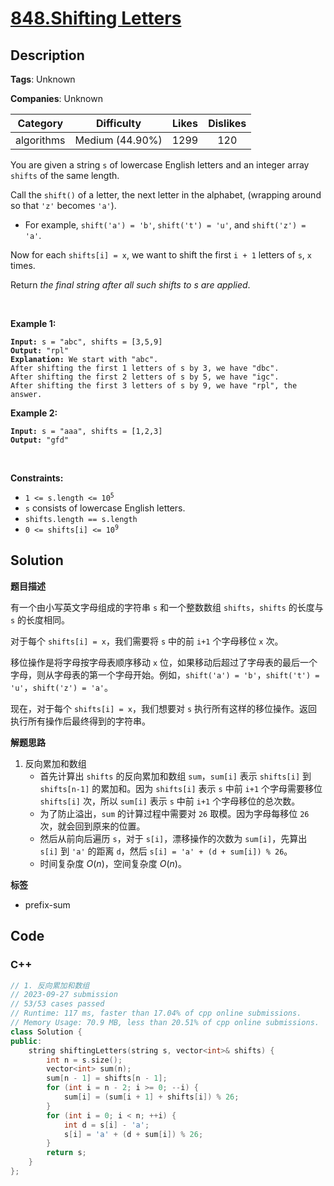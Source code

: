 # [848.Shifting Letters](https://leetcode.com/problems/shifting-letters/description/)

## Description

**Tags**: Unknown

**Companies**: Unknown

|  Category  |   Difficulty    | Likes | Dislikes |
| :--------: | :-------------: | :---: | :------: |
| algorithms | Medium (44.90%) | 1299  |   120    |

<p>You are given a string <code>s</code> of lowercase English letters and an integer array <code>shifts</code> of the same length.</p>
<p>Call the <code>shift()</code> of a letter, the next letter in the alphabet, (wrapping around so that <code>&#39;z&#39;</code> becomes <code>&#39;a&#39;</code>).</p>
<ul>
  <li>For example, <code>shift(&#39;a&#39;) = &#39;b&#39;</code>, <code>shift(&#39;t&#39;) = &#39;u&#39;</code>, and <code>shift(&#39;z&#39;) = &#39;a&#39;</code>.</li>
</ul>
<p>Now for each <code>shifts[i] = x</code>, we want to shift the first <code>i + 1</code> letters of <code>s</code>, <code>x</code> times.</p>
<p>Return <em>the final string after all such shifts to s are applied</em>.</p>
<p>&nbsp;</p>
<p><strong class="example">Example 1:</strong></p>
<pre><code><strong>Input:</strong> s = &quot;abc&quot;, shifts = [3,5,9]
<strong>Output:</strong> &quot;rpl&quot;
<strong>Explanation:</strong> We start with &quot;abc&quot;.
After shifting the first 1 letters of s by 3, we have &quot;dbc&quot;.
After shifting the first 2 letters of s by 5, we have &quot;igc&quot;.
After shifting the first 3 letters of s by 9, we have &quot;rpl&quot;, the answer.</code></pre>
<p><strong class="example">Example 2:</strong></p>
<pre><code><strong>Input:</strong> s = &quot;aaa&quot;, shifts = [1,2,3]
<strong>Output:</strong> &quot;gfd&quot;</code></pre>
<p>&nbsp;</p>
<p><strong>Constraints:</strong></p>
<ul>
  <li><code>1 &lt;= s.length &lt;= 10<sup>5</sup></code></li>
  <li><code>s</code> consists of lowercase English letters.</li>
  <li><code>shifts.length == s.length</code></li>
  <li><code>0 &lt;= shifts[i] &lt;= 10<sup>9</sup></code></li>
</ul>

## Solution

**题目描述**

有一个由小写英文字母组成的字符串 `s` 和一个整数数组 `shifts`，`shifts` 的长度与 `s` 的长度相同。

对于每个 `shifts[i] = x`，我们需要将 `s` 中的前 `i+1` 个字母移位 `x` 次。

移位操作是将字母按字母表顺序移动 `x` 位，如果移动后超过了字母表的最后一个字母，则从字母表的第一个字母开始。例如，`shift('a') = 'b'`，`shift('t') = 'u'`，`shift('z') = 'a'`。

现在，对于每个 `shifts[i] = x`，我们想要对 `s` 执行所有这样的移位操作。返回执行所有操作后最终得到的字符串。

**解题思路**

1. 反向累加和数组
   - 首先计算出 `shifts` 的反向累加和数组 `sum`，`sum[i]` 表示 `shifts[i]` 到 `shifts[n-1]` 的累加和。因为 `shifts[i]` 表示 `s` 中前 `i+1` 个字母需要移位 `shifts[i]` 次，所以 `sum[i]` 表示 `s` 中前 `i+1` 个字母移位的总次数。
   - 为了防止溢出，`sum` 的计算过程中需要对 `26` 取模。因为字母每移位 `26` 次，就会回到原来的位置。
   - 然后从前向后遍历 `s`，对于 `s[i]`，漂移操作的次数为 `sum[i]`，先算出 `s[i]` 到 `'a'` 的距离 `d`，然后 `s[i] = 'a' + (d + sum[i]) % 26`。
   - 时间复杂度 $O(n)$，空间复杂度 $O(n)$。

**标签**

- prefix-sum

<!-- code start -->
## Code

### C++

```cpp
// 1. 反向累加和数组
// 2023-09-27 submission
// 53/53 cases passed
// Runtime: 117 ms, faster than 17.04% of cpp online submissions.
// Memory Usage: 70.9 MB, less than 20.51% of cpp online submissions.
class Solution {
public:
    string shiftingLetters(string s, vector<int>& shifts) {
        int n = s.size();
        vector<int> sum(n);
        sum[n - 1] = shifts[n - 1];
        for (int i = n - 2; i >= 0; --i) {
            sum[i] = (sum[i + 1] + shifts[i]) % 26;
        }
        for (int i = 0; i < n; ++i) {
            int d = s[i] - 'a';
            s[i] = 'a' + (d + sum[i]) % 26;
        }
        return s;
    }
};
```

<!-- code end -->
